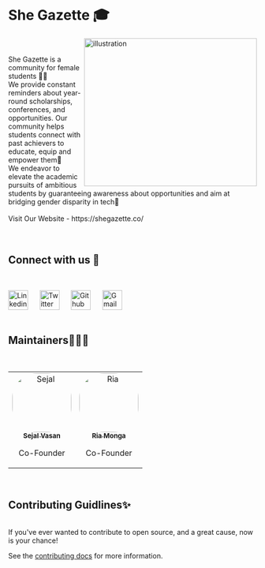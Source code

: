 # She Gazette 🎓
<img align="right" alt ="illustration" width ="350px" height="300px" src = "https://user-images.githubusercontent.com/69964629/122722069-f276e800-d28e-11eb-8153-9e6767c8fe7a.jpg">
<br>
<br>
She Gazette is a community for female students 🙋‍♀️<br>
We provide constant reminders about year-round scholarships, conferences, and opportunities. Our community helps students connect with past achievers to educate, equip and empower them📅<br>
We endeavor to elevate the academic pursuits of ambitious students by guaranteeing awareness about opportunities and aim at bridging gender disparity in tech🎯 <br><br>
Visit Our Website - https://shegazette.co/ <br><br><br>

## Connect with us 🙌
<br>

[<img src="https://github.com/TheDudeThatCode/TheDudeThatCode/blob/master/Assets/Linkedin.svg" alt="Linkedin Logo" width="40">](https://www.linkedin.com/company/she-gazette/about/?viewAsMember=true) &nbsp;&nbsp;&nbsp;&nbsp;   [<img src="https://github.com/TheDudeThatCode/TheDudeThatCode/blob/master/Assets/Twitter.svg" alt="Twitter Logo" width="40">](https://twitter.com/shegazette)  &nbsp;&nbsp;&nbsp;&nbsp; 
[<img src="https://cdn.svgporn.com/logos/github-icon.svg" alt="Github logo" width="40">](https://github.com/SheGazette) &nbsp;&nbsp;&nbsp;&nbsp;  [<img src="https://github.com/TheDudeThatCode/TheDudeThatCode/blob/master/Assets/Gmail.svg" alt="Gmail logo" height="40">](mailto:shegazette@gmail.com)<br><br>


## Maintainers👩🏻‍🎓
<br>
<table>
<tr>
<td align="center"><a href="https://github.com/sejalvasan"><img src="https://user-images.githubusercontent.com/69964629/122727671-e68e2480-d294-11eb-8fc1-42adf11120e0.jpg" width="120px;" alt="Sejal"  style="border-radius: 50px" /><br /><sub><b>Sejal Vasan</b></sub></a><br /><p>Co-Founder</p></td>

<td align="center"><a href="https://github.com/Ria700"><img src="https://user-images.githubusercontent.com/69964629/122727998-48e72500-d295-11eb-9f00-6db25a8270da.png" width="120px;" alt="Ria"  style="border-radius: 50px" /><br /><sub><b>Ria Monga</b></sub></a><br /><p>Co-Founder</p></td>

</tr>
</table><br>

## Contributing Guidlines✨
<br>
If you've ever wanted to contribute to open source, and a great cause, now is your chance!

See the [contributing docs](https://github.com/SheGazette/SheGazetteWebsite/blob/Patch-1/Contribution.md) for more information.
